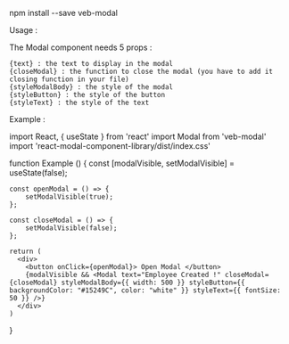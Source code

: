 npm install --save veb-modal

Usage :

The Modal component needs 5 props :

    {text} : the text to display in the modal
    {closeModal} : the function to close the modal (you have to add it closing function in your file)
    {styleModalBody} : the style of the modal
    {styleButton} : the style of the button
    {styleText} : the style of the text

Example :

import React, { useState } from 'react'
import Modal from 'veb-modal'
import 'react-modal-component-library/dist/index.css'

function Example () {
    const [modalVisible, setModalVisible] = useState(false);

    const openModal = () => {
        setModalVisible(true);
    };

    const closeModal = () => {
        setModalVisible(false);
    };

    return (
      <div> 
        <button onClick={openModal}> Open Modal </button>
        {modalVisible && <Modal text="Employee Created !" closeModal={closeModal} styleModalBody={{ width: 500 }} styleButton={{ backgroundColor: "#15249C", color: "white" }} styleText={{ fontSize: 50 }} />}
      </div>
    )
}